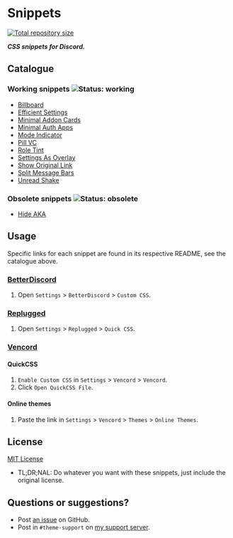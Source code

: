 [shield-repo-size]: https://img.shields.io/github/repo-size/Saltssaumure/template-discord-theme?label=Repository&style=flat-square "Total size"
[github]:           https://github.com/Saltssaumure/template-discord-theme
[issues]:           https://github.com/Saltssaumure/template-discord-theme/issues
[discord]:          https://discord.gg/uy8nKQVatp

[BetterDiscord]:    https://betterdiscord.app/
[Replugged]:        https://replugged.dev/
[Vencord]:          https://github.com/Vendicated/Vencord

# Snippets
[![Total repository size][shield-repo-size]][github]

***CSS snippets for Discord.***

## Catalogue
### Working snippets ![Status: working](https://img.shields.io/badge/status-working-green?style=flat-square)
- [Billboard](Billboard)
- [Efficient Settings](EfficientSettings)
- [Minimal Addon Cards](MinimalAddonCards)
- [Minimal Auth Apps](MinimalAuthApps)
- [Mode Indicator](ModeIndicator)
- [Pill VC](PillVC)
- [Role Tint](RoleTint)
- [Settings As Overlay](SettingsAsOverlay)
- [Show Original Link](ShowOriginalLink)
- [Split Message Bars](SplitMessageBars)
- [Unread Shake](UnreadShake)

### Obsolete snippets ![Status: obsolete](https://img.shields.io/badge/status-obsolete-red?style=flat-square)
- [Hide AKA](HideAKA)

## Usage
Specific links for each snippet are found in its respective README, see the catalogue above.

### [BetterDiscord][BetterDiscord]
1. Open `Settings` > `BetterDiscord` > `Custom CSS`.

### [Replugged][Replugged]
1. Open `Settings` > `Replugged` > `Quick CSS`.

### [Vencord][Vencord]
#### QuickCSS
1. `Enable Custom CSS` in `Settings` > `Vencord` > `Vencord`.
2. Click `Open QuickCSS File`.
#### Online themes
1. Paste the link in `Settings` > `Vencord` > `Themes` > `Online Themes`.

## License
[MIT License](LICENSE)
- <span title="Too long; didn't read; not a lawyer">TL;DR;NAL</span>: Do whatever you want with these snippets, just include the original license.

## Questions or suggestions?
- Post [an issue][issues] on GitHub.
- Post in `#theme-support` on [my support server][discord].